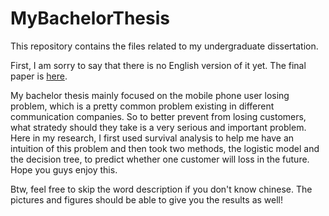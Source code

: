 # MyBachelorThesis
This repository contains the files related to my undergraduate dissertation. 

First, I am sorry to say that there is no English version of it yet. The final paper is [here](FinalVersion.pdf).

My bachelor thesis mainly focused on the mobile phone user losing problem, which is a pretty common problem existing in different communication companies. So to better prevent from losing customers, what stratedy should they take is a very serious and important problem. Here in my research, I first used survival analysis to help me have an intuition of this problem and then took two methods, the logistic model and the decision tree, to predict whether one customer will loss in the future. Hope you guys enjoy this. 

Btw, feel free to skip the word description if you don't know chinese. The pictures and figures should be able to give you the results as well!

